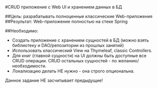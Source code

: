 #CRUD приложение с Web UI и хранением данных в БД

##Цель: разрабатывать полноценные классические Web-приложения
##Результат: Web-приложение полностью на стеке Spring

##Необходимо:

* Создать приложение с хранением сущностей в БД (можно взять библиотеку и DAO/репозитории из прошлых занятий)
* Использовать классический View на Thymeleaf, classic Controllers.
* Для книг (главной сущности) на UI должны быть доступные все CRUD операции. CRUD остальных сущностей - по желанию/необходимости.
* Локализацию делать НЕ нужно - она строго опциональна.

Данное задание НЕ засчитывает предыдущие!